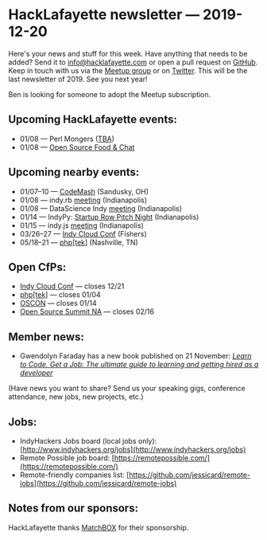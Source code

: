 # HackLafayette newsletter — 2019-12-20

Here's your news and stuff for this week. Have anything that needs to be added? Send it to info@hacklafayette.com or open a pull request on [GitHub](https://github.com/hacklafayette/newsletter). Keep in touch with us via the [Meetup group](https://www.meetup.com/hacklafayette/) or on [Twitter](https://twitter.com/hacklafayette).
This will be the last newsletter of 2019. See you next year!

Ben is looking for someone to adopt the Meetup subscription.



## Upcoming HackLafayette events:
* 01/08 — Perl Mongers ([TBA](https://www.meetup.com/hacklafayette/events/vkwlfpybccblb/))
* 01/08 — [Open Source Food & Chat](https://www.meetup.com/hacklafayette/events/fwnpjrybccblb/)


## Upcoming nearby events:
- 01/07–10 — [CodeMash](https://www.codemash.org/) (Sandusky, OH)
- 01/08 — indy.rb [meeting](https://www.meetup.com/indyrb/events/cfszxybccblb/) (Indianapolis)
- 01/08 — DataScience Indy [meeting](https://www.meetup.com/dsindy/events/bdkcwlybccblb/) (Indianapolis)
- 01/14 — IndyPy: [Startup Row Pitch Night](https://www.meetup.com/indypy/events/bxqbmqybccbsb/) (Indianapolis)
- 01/15 — indy.js [meeting](https://www.meetup.com/indyjs/events/rfhfjrybccbtb/) (Indianapolis)
- 03/26–27 — [Indy Cloud Conf](https://2020.indycloudconf.com/) (Fishers)
- 05/18–21 — [php[tek]](https://tek.phparch.com/) (Nashville, TN)

## Open CfPs:
* [Indy Cloud Conf](https://www.papercall.io/indycloudconf2020) — closes 12/21
* [php[tek]](https://sessionize.com/phptek-2020) — closes 01/04
* [OSCON](https://conferences.oreilly.com/oscon/oscon-or/public/cfp/781) — closes 01/14
* [Open Source Summit NA](https://events.linuxfoundation.org/open-source-summit-north-america/program/cfp/#overview) — closes 02/16

## Member news:

* Gwendolyn Faraday has a new book published on 21 November: *[Learn to Code. Get a Job: The ultimate guide to learning and getting hired as a developer](https://www.amazon.com/dp/B0818QCYXB)*

(Have news you want to share? Send us your speaking gigs, conference attendance, new jobs, new projects, etc.)

## Jobs:

- IndyHackers Jobs board (local jobs only): [http://www.indyhackers.org/jobs](http://www.indyhackers.org/jobs)
- Remote Possible job board: [https://remotepossible.com/](https://remotepossible.com/)
- Remote-friendly companies list: [https://github.com/jessicard/remote-jobs](https://github.com/jessicard/remote-jobs)

## Notes from our sponsors:

HackLafayette thanks [MatchBOX](http://matchboxstudio.org/) for their sponsorship.
